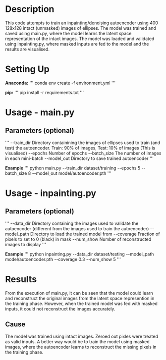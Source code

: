 # Description
This code attempts to train an inpainting/denoising autoencoder using 400 128x128 intact (unmasked) images of ellipses.
The model was trained and saved using main.py, where the model learns the latent space representation of the intact images.
The model was loaded and validated using inpainting.py, where masked inputs are fed to the model and the results are visualised.

# Setting Up
**Anaconda:**
'''
conda env create -f environment.yml
'''

**pip:**
'''
pip install -r requirements.txt
'''

# Usage - main.py
## Parameters (optional)
'''
--train_dir      Directory containining the images of ellipses used to train (and test) the autoencoder. Train: 90% of images, Test: 10% of images (This is visualised)
--epochs         Number of epochs 
--batch_size     The number of images in each mini-batch
--model_out      Directory to save trained autoencoder
'''

**Example**
'''
python main.py --train_dir dataset/training --epochs 5 --batch_size 8 --model_out model/autoencoder.pth
'''

# Usage - inpainting.py
## Parameters (optional)
'''
--data_dir       Directory containing the images used to validate the autoencoder (different from the images used to train the autoencoder)
--model_path     Directory to load the trained model from
--coverage       Fraction of pixels to set to 0 (black) in mask 
--num_show       Number of reconstructed images to display
'''

**Example**
'''
python inpainting.py --data_dir dataset/testing --model_path model/autoencoder.pth --coverage 0.3 --num_show 5
'''

# Results
From the execution of main.py, it can be seen that the model could learn and reconstruct the original images from the latent space represention in the training phase.
However, when the trained model was fed with masked inputs, it could not reconstruct the images accurately.

## Cause
The model was trained using intact images. Zeroed out pixles were treated as valid inputs. A better way would be to train the model using masked images, where the autoencoder learns to reconstruct the missing pixels in the training phase.